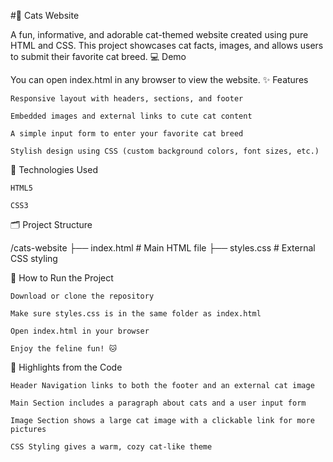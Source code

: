 #🐾 Cats Website

A fun, informative, and adorable cat-themed website created using pure HTML and CSS. This project showcases cat facts, images, and allows users to submit their favorite cat breed.
💻 Demo

You can open index.html in any browser to view the website.
✨ Features

    Responsive layout with headers, sections, and footer

    Embedded images and external links to cute cat content

    A simple input form to enter your favorite cat breed

    Stylish design using CSS (custom background colors, font sizes, etc.)

🧱 Technologies Used

    HTML5

    CSS3

🗂️ Project Structure

/cats-website
├── index.html       # Main HTML file
├── styles.css       # External CSS styling

🚀 How to Run the Project

    Download or clone the repository

    Make sure styles.css is in the same folder as index.html

    Open index.html in your browser

    Enjoy the feline fun! 🐱

📌 Highlights from the Code

    Header Navigation links to both the footer and an external cat image

    Main Section includes a paragraph about cats and a user input form

    Image Section shows a large cat image with a clickable link for more pictures

    CSS Styling gives a warm, cozy cat-like theme
